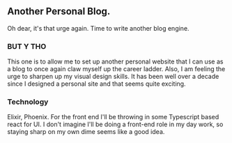 ## Another Personal Blog.

Oh dear, it's that urge again. Time to write another blog engine. 


### BUT Y THO
 
This one is to allow me to set up another personal website that I can use as a blog to once again claw myself up the career ladder. Also, I am feeling the urge to sharpen up my visual design skills. It has been well over a decade since I designed a personal site and that seems quite exciting.


### Technology

Elixir, Phoenix. For the front end I'll be throwing in some Typescript based react for UI. I don't imagine I'll be doing a front-end role in my day work, so staying sharp on my own dime seems like a good idea.

